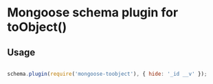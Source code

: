 # Mongoose schema plugin for toObject()

## Usage
```js

schema.plugin(require('mongoose-toobject'), { hide: '_id __v' });

```